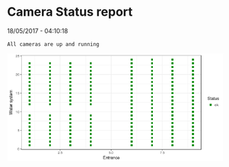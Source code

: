 Camera Status report
================
18/05/2017 - 04:10:18

    All cameras are up and running

![](camreport_files/figure-markdown_github/unnamed-chunk-2-1.png)
